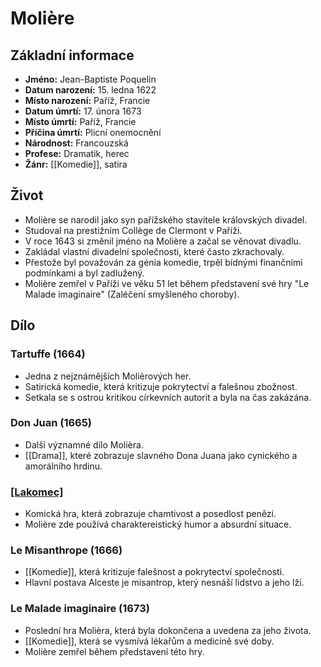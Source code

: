 # Molière

## Základní informace

- **Jméno:** Jean-Baptiste Poquelin
- **Datum narození:** 15. ledna 1622
- **Místo narození:** Paříž, Francie
- **Datum úmrtí:** 17. února 1673
- **Místo úmrtí:** Paříž, Francie
- **Příčina úmrtí:** Plicní onemocnění
- **Národnost:** Francouzská
- **Profese:** Dramatik, herec
- **Žánr:** [[Komedie]], satira

## Život

- Molière se narodil jako syn pařížského stavitele královských divadel.
- Studoval na prestižním Collège de Clermont v Paříži.
- V roce 1643 si změnil jméno na Molière a začal se věnovat divadlu.
- Zakládal vlastní divadelní společnosti, které často zkrachovaly.
- Přestože byl považován za génia komedie, trpěl bídnými finančními podmínkami a byl zadlužený.
- Molière zemřel v Paříži ve věku 51 let během představení své hry "Le Malade imaginaire" (Zaléčení smyšleného choroby).

## Dílo

### Tartuffe (1664)

- Jedna z nejznámějších Molièrových her.
- Satirická komedie, která kritizuje pokrytectví a falešnou zbožnost.
- Setkala se s ostrou kritikou církevních autorit a byla na čas zakázána.

### Don Juan (1665)

- Další významné dílo Molièra.
- [[Drama]], které zobrazuje slavného Dona Juana jako cynického a amorálního hrdinu.

### [[Lakomec]](1668)

- Komická hra, která zobrazuje chamtivost a posedlost penězi.
- Molière zde používá charaktereistický humor a absurdní situace.

### Le Misanthrope (1666)

- [[Komedie]], která kritizuje falešnost a pokrytectví společnosti.
- Hlavní postava Alceste je misantrop, který nesnáší lidstvo a jeho lži.

### Le Malade imaginaire (1673)

- Poslední hra Molièra, která byla dokončena a uvedena za jeho života.
- [[Komedie]], která se vysmívá lékařům a medicíně své doby.
- Molière zemřel během představení této hry.